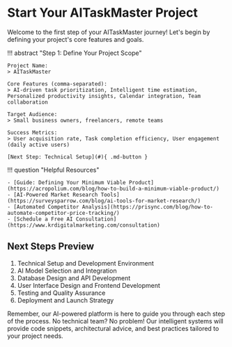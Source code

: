 # **Start Your AITaskMaster Project**
Welcome to the first step of your AITaskMaster journey! Let's begin by defining your project's core features and goals.

!!! abstract "Step 1: Define Your Project Scope"

	Project Name:
	> AITaskMaster
	
	Core Features (comma-separated): 
	> AI-driven task prioritization, Intelligent time estimation, Personalized productivity insights, Calendar integration, Team collaboration
	
	Target Audience: 
	> Small business owners, freelancers, remote teams
	
	Success Metrics: 
	> User acquisition rate, Task completion efficiency, User engagement (daily active users)
	
	[Next Step: Technical Setup](#){ .md-button }

!!! question "Helpful Resources"

	- [Guide: Defining Your Minimum Viable Product](https://acropolium.com/blog/how-to-build-a-minimum-viable-product/)
	- [AI-Powered Market Research Tools](https://surveysparrow.com/blog/ai-tools-for-market-research/)
	- [Automated Competitor Analysis](https://prisync.com/blog/how-to-automate-competitor-price-tracking/)
	- [Schedule a Free AI Consultation](https://www.krdigitalmarketing.com/consultation)


## **Next Steps Preview**

1. Technical Setup and Development Environment
2. AI Model Selection and Integration
3. Database Design and API Development
4. User Interface Design and Frontend Development
5. Testing and Quality Assurance
6. Deployment and Launch Strategy

Remember, our AI-powered platform is here to guide you through each step of the process. No technical team? No problem! Our intelligent systems will provide code snippets, architectural advice, and best practices tailored to your project needs.

